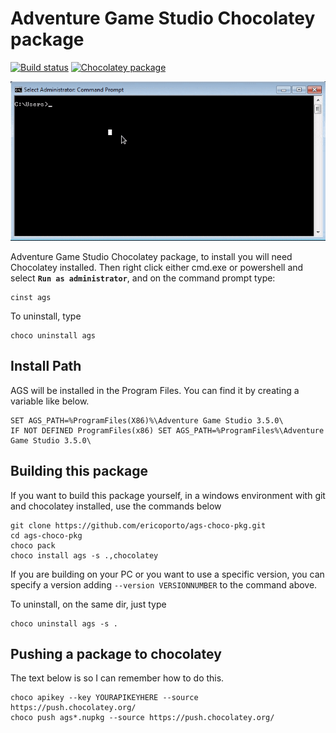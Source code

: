 ﻿# Adventure Game Studio Chocolatey package

[![Build status](https://ci.appveyor.com/api/projects/status/2b3lo589gc4imbah/branch/master?svg=true)](https://ci.appveyor.com/project/ericoporto/ags-choco-pkg/branch/master)
[![Chocolatey package](https://repology.org/badge/version-for-repo/chocolatey/ags-adventuregamestudio.svg)](https://repology.org/project/ags-adventuregamestudio/versions)

![](cinst_ags.gif)

Adventure Game Studio Chocolatey package, to install you will need Chocolatey 
installed. Then right click either cmd.exe or powershell and select
**`Run as administrator`**, and on the command prompt type:

    cinst ags

To uninstall, type

    choco uninstall ags

## Install Path

AGS will be installed in the Program Files. You can find it by creating a 
variable like below.

    SET AGS_PATH=%ProgramFiles(X86)%\Adventure Game Studio 3.5.0\
    IF NOT DEFINED ProgramFiles(x86) SET AGS_PATH=%ProgramFiles%\Adventure Game Studio 3.5.0\

## Building this package

If you want to build this package yourself, in a windows environment with git 
and chocolatey installed, use the commands below

    git clone https://github.com/ericoporto/ags-choco-pkg.git
    cd ags-choco-pkg
    choco pack
    choco install ags -s .,chocolatey
	
If you are building on your PC or you want to use a specific version, you can specify a version adding `--version VERSIONNUMBER` to the command above.
    
To uninstall, on the same dir, just type

    choco uninstall ags -s .
 
## Pushing a package to chocolatey

The text below is so I can remember how to do this.
```
choco apikey --key YOURAPIKEYHERE --source https://push.chocolatey.org/
choco push ags*.nupkg --source https://push.chocolatey.org/
```
